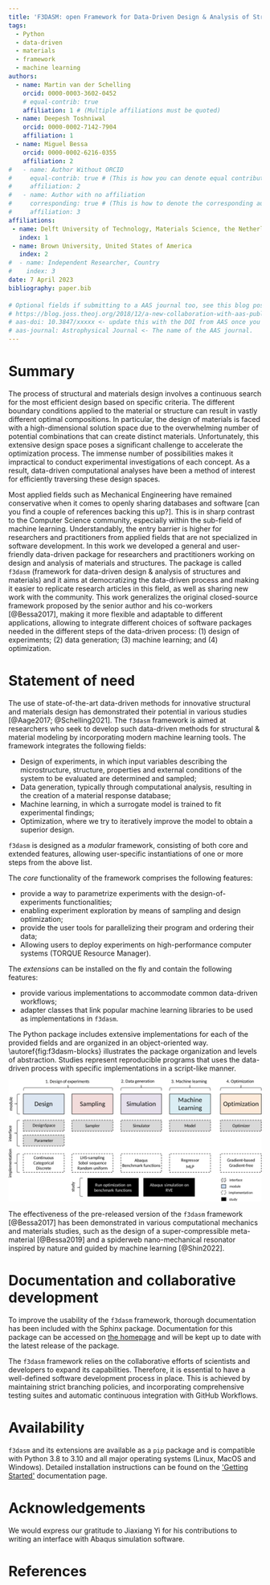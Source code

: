 ```yaml
---
title: 'F3DASM: open Framework for Data-Driven Design & Analysis of Structures & Materials'
tags:
  - Python
  - data-driven
  - materials
  - framework
  - machine learning
authors:
  - name: Martin van der Schelling
    orcid: 0000-0003-3602-0452
    # equal-contrib: true
    affiliation: 1 # (Multiple affiliations must be quoted)
  - name: Deepesh Toshniwal
    orcid: 0000-0002-7142-7904
    affiliation: 1
  - name: Miguel Bessa
    orcid: 0000-0002-6216-0355
    affiliation: 2
#   - name: Author Without ORCID
#     equal-contrib: true # (This is how you can denote equal contributions between multiple authors)
#     affiliation: 2
#   - name: Author with no affiliation
#     corresponding: true # (This is how to denote the corresponding author)
#     affiliation: 3
affiliations:
 - name: Delft University of Technology, Materials Science, the Netherlands
   index: 1
 - name: Brown University, United States of America
   index: 2
#  - name: Independent Researcher, Country
#    index: 3
date: 7 April 2023
bibliography: paper.bib

# Optional fields if submitting to a AAS journal too, see this blog post:
# https://blog.joss.theoj.org/2018/12/a-new-collaboration-with-aas-publishing
# aas-doi: 10.3847/xxxxx <- update this with the DOI from AAS once you know it.
# aas-journal: Astrophysical Journal <- The name of the AAS journal.
---
```


# Summary
<!-- A summary describing the high-level functionality and purpose of the software for a diverse, non-specialist audience. -->

The process of structural and materials design involves a continuous search for the most efficient design based on specific criteria. The different boundary conditions applied to the material or structure can result in vastly different optimal compositions. In particular, the design of materials is faced with a high-dimensional solution space due to the overwhelming number of potential combinations that can create distinct materials. Unfortunately, this extensive design space poses a significant challenge to accelerate the optimization process. The immense number of possibilities makes it impractical to conduct experimental investigations of each concept. As a result, data-driven computational analyses have been a method of interest for efficiently traversing these design spaces.

Most applied fields such as Mechanical Engineering have remained conservative when it comes to openly sharing databases and software [can you find a couple of references backing this up?]. This is in sharp contrast to the Computer Science community, especially within the sub-field of machine learning. Understandably, the entry barrier is higher for researchers and practitioners from applied fields that are not specialized in software development. In this work we developed a general and user-friendly data-driven package for researchers and practitioners working on design and analysis of materials and structures. The package is called `f3dasm` (framework for data-driven design & analysis of structures and materials) and it aims at democratizing the data-driven process and making it easier to replicate research articles in this field, as well as sharing new work with the community. This work generalizes the original closed-source framework proposed by the senior author and his co-workers [@Bessa2017], making it more flexible and adaptable to different applications, allowing to integrate different choices of software packages needed in the different steps of the data-driven process: (1) design of experiments; (2) data generation; (3) machine learning; and (4) optimization.

<!-- Although specific applications may differ, the data-driven modelling and optimization process remains the same, as illustrated in \autoref{fig:f3dasm-overview}. We introduce a software library based on the framework for data-driven design and analysis of structures and materials (`f3dasm`) [@Bessa2017]: a systematic approach for inverting the material design process.


Therefore, we introduce the framework for data-driven design and analysis of structures and materials (`f3dasm`): an attempt to develop a systematic approach of inverting the material design process.  -->
<!-- 
![Schematic of global framework for data-driven material systems design/modeling [@Bessa2017].\label{fig:f3dasm-overview}](f3dasm_bessa_overview.png) -->


# Statement of need
<!-- A Statement of need section that clearly illustrates the research purpose of the software and places it in the context of related work. -->

The use of state-of-the-art data-driven methods for innovative structural and materials design has demonstrated their potential in various studies [@Aage2017; @Schelling2021]. The `f3dasm` framework is aimed at researchers who seek to develop such data-driven methods for structural & material modeling by incorporating modern machine learning tools. The framework integrates the following fields:

- Design of experiments, in which input variables describing the microstructure, structure, properties and external conditions of the system to be evaluated are determined and sampled;
- Data generation, typically through computational analysis, resulting in the creation of a material response database;
- Machine learning, in which a surrogate model is trained to fit experimental findings;
- Optimization, where we try to iteratively improve the model to obtain a superior design.

`f3dasm` is designed as a *modular* framework, consisting of both core and extended features, allowing user-specific instantiations of one or more steps from the above list.

The *core* functionality of the framework comprises the following features:

- provide a way to parametrize experiments with the design-of-experiments functionalities;
- enabling experiment exploration by means of sampling and design optimization;
- provide the user tools for parallelizing their program and ordering their data;
- Allowing users to deploy experiments on high-performance computer systems (TORQUE Resource Manager).

The *extensions* can be installed on the fly and contain the following features:

- provide various implementations to accommodate common data-driven workflows;
- adapter classes that link popular machine learning libraries to be used as implementations in `f3dasm`.

The Python package includes extensive implementations for each of the provided fields and are organized in an object-oriented way. \autoref{fig:f3dasm-blocks} illustrates the package organization and levels of abstraction. Studies represent reproducible programs that uses the data-driven process with specific implementations in a script-like manner.

![Overview of the different layers of abstraction in the `f3dasm` package.\label{fig:f3dasm-blocks}](f3dasm-blocks.png)

The effectiveness of the pre-released version of the `f3dasm` framework [@Bessa2017] has been demonstrated in various computational mechanics and materials studies, such as the design of a super-compressible meta-material [@Bessa2019] and a spiderweb nano-mechanical resonator inspired by nature and guided by machine learning [@Shin2022]. 


<!-- A paragraph where you describe the way you expect the user to use f3dasm to perform its own project (almost like an imitation) -->
<!-- Say something about how your package will make it easier to structure & perform such studies -->

<!-- # Coding framework -->


<!-- 
Since its creation, the code has not received any major updates and lacked active development. This presented an opportunity for growth as the original authors aim to achieve a unified framework. In order to reincarnate the framework and enhance its usability, a complete comprehensive redesign has been conducted. Key objectives that have been addressed include:

- The incorporation and abstraction of various elements of the data-driven process.
- The creation of a user-friendly and thoroughly documented code base.
- The development of an open-source platform for sharing and contributing to reproducible studies using the data-driven framework. -->

<!-- 
## Design

By abstracting away the details of specific implementations, users and developers can better organize and reuse their code, making it easier to understand, modify, and share with others. Within the `f3dasm` framework, abstraction is done in four levels:

- **block**: blocks represent the high-level stages that can be used in the framework, e.g. the submodule `f3dasm.optimization`. They incorporate a core action undertaken by the data-driven process.
- **base**: bases represent abstract classes of an element in the block, e.g. the `f3dasm.optimization.Optimizer` class. Base classes are used to create a unified interface for specific implementations.
- **implementation**: implementations are applications of a base class feature, e.g. the `f3dasm.optimization.Adam` optimizer.
- **study**: studies represent reproducible programs that uses a certain order of blocks with specific implementations in a script-like manner.

An overview of the different levels of abstraction is given in \autoref{fig:f3dasm-blocks}.

![Overview of the different layers of abstraction in the `f3dasm` package.\label{fig:f3dasm-blocks}](f3dasm-blocks.png) -->

<!-- ![Example of how a study on benchmark function optimization can be illustrated with blocks and implementations.\label{fig:f3dasm-example}](f3dasm-example.svg) -->

# Documentation and collaborative development

To improve the usability of the `f3dasm` frame­work, thorough documentation has been included with the Sphinx package. Documentation for this package can be accessed on [the homepage](https://f3dasm.readthedocs.io/en/latest/) and will be kept up to date with the latest release of the package.

The `f3dasm` framework relies on the collaborative efforts of scientists and developers to expand its capabilities. Therefore, it is essential to have a well-defined software development process in place. This is achieved by maintaining strict branching policies, and incorporating comprehensive testing suites and automatic continuous integration with GitHub Workflows.

<!-- ##  Open-source collaborative development

The `f3dasm` framework relies on the collaborative efforts of scientists and developers to expand its capabilities. In order to ensure the quality of the code and facilitate a smooth collaborative process, it is essential to have a well-defined software development process in place. This can be achieved by maintaining strict branching policies, and incorporating comprehensive testing suites and automatic continuous integration with GitHub Workflows. These measures help to safeguard the quality of the code, making it easier for scientists and developers to work together effectively. 

The `f3dasm` framework will maintain three types of branches:

- **main branch**: the stable version of the software, intended for users of the package. Each commit is tagged with a version (e.g. `v1.0.0`), and this branch will be distributed as a Python package.
- **pull-request branches**: short-lived development branches for each development cycle (e.g. `pr/v1.1.0`), intended for active development. At the end of each development cycle, an attempt is made to merge the pull-request branch with the main branch.
- **feature branches**: working branches intended for implementing individual features or resolving issues/bugs.

\autoref{fig:gitbranching} illustrates the branching tree of the version control strategy.

![Illustration of the version control branching strategy. Different pull-request checks are done at certain merging procedures, ensuring that the main branch will remain stable.\label{fig:gitbranching}](f3dasm-gitbranching.png)

To maintain the integrity of the framework, various (automatic) validation procedures are implemented during the merging procedure of various branches. -->

# Availability

`f3dasm` and its extensions are available as a `pip` package and is compatible with Python 3.8 to 3.10 and all major operating systems (Linux, MacOS and Windows). Detailed installation instructions can be found on the ['Getting Started'](https://f3dasm.readthedocs.io/en/latest/rst_doc_files/general/gettingstarted.html) documentation page. 


# Acknowledgements

We would express our gratitude to Jiaxiang Yi for his contributions to writing an interface with Abaqus simulation software.

# References